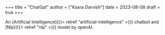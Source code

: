 +++
title = "ChatGpt"
author = ["Kasra Darvish"]
date = 2023-08-08
draft = true
+++

An [Artificial Intelligence]({{< relref "artificial-intelligence" >}}) chatbot and [Nlp]({{< relref "nlp" >}}) model by openAI.
